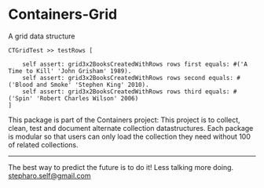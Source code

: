 # Containers-Grid
A grid data structure

```
CTGridTest >> testRows [

	self assert: grid3x2BooksCreatedWithRows rows first equals: #('A Time to Kill' 'John Grisham' 1989).
	self assert: grid3x2BooksCreatedWithRows rows second equals: #('Blood and Smoke' 'Stephen King' 2010).
	self assert: grid3x2BooksCreatedWithRows rows third equals: #('Spin' 'Robert Charles Wilson' 2006)
]
```
This package is part of the Containers project: This project is to collect, clean, 
test and document alternate collection datastructures. Each package is modular so that users 
can only load the collection they need without 100 of related collections.

----
The best way to predict the future is to do it!
Less talking more doing. stepharo.self@gmail.com
